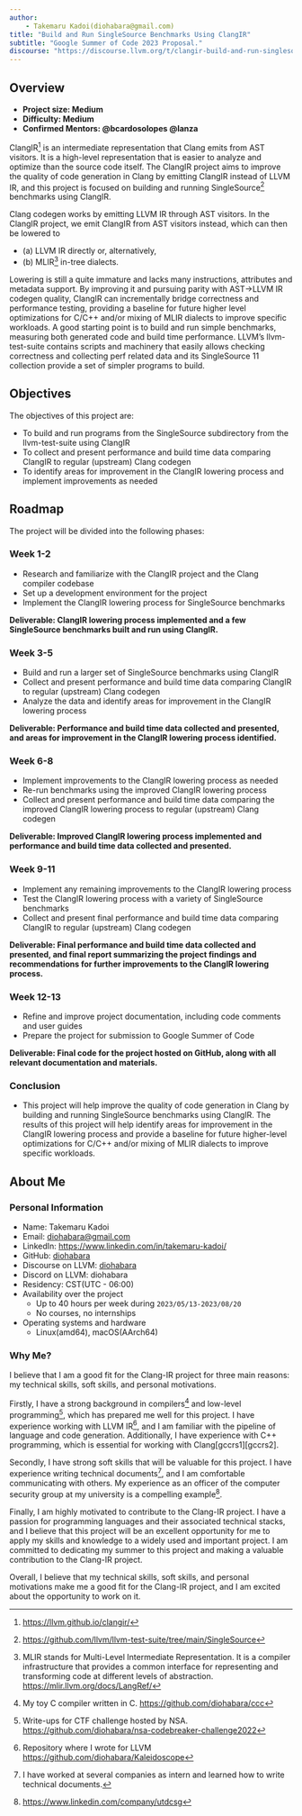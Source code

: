 ```yaml
---
author:
    - Takemaru Kadoi(diohabara@gmail.com)
title: "Build and Run SingleSource Benchmarks Using ClangIR"
subtitle: "Google Summer of Code 2023 Proposal."
discourse: "https://discourse.llvm.org/t/clangir-build-and-run-singlesource-benchmarks-using-clangir/68473"
---
```


## Overview

- **Project size: Medium**
- **Difficulty: Medium**
- **Confirmed Mentors: @bcardosolopes @lanza**

ClangIR[^clang-ir] is an intermediate representation that Clang emits from AST visitors. It is a high-level representation that is easier to analyze and optimize than the source code itself. The ClangIR project aims to improve the quality of code generation in Clang by emitting ClangIR instead of LLVM IR, and this project is focused on building and running SingleSource[^single-source] benchmarks using ClangIR.

[^clang-ir]: https://llvm.github.io/clangir/
[^single-source]: https://github.com/llvm/llvm-test-suite/tree/main/SingleSource

Clang codegen works by emitting LLVM IR through AST visitors. In the ClangIR project, we emit ClangIR from AST visitors instead, which can then be lowered to

- (a) LLVM IR directly or, alternatively,
- (b) MLIR[^mlir] in-tree dialects.

[^mlir]: MLIR stands for Multi-Level Intermediate Representation. It is a compiler infrastructure that provides a common interface for representing and transforming code at different levels of abstraction. <https://mlir.llvm.org/docs/LangRef/>

Lowering is still a quite immature and lacks many instructions, attributes and metadata support. By improving it and pursuing parity with AST→LLVM IR codegen quality, ClangIR can incrementally bridge correctness and performance testing, providing a baseline for future higher level optimizations for C/C++ and/or mixing of MLIR dialects to improve specific workloads. A good starting point is to build and run simple benchmarks, measuring both generated code and build time performance. LLVM’s llvm-test-suite contains scripts and machinery that easily allows checking correctness and collecting perf related data and its SingleSource 11 collection provide a set of simpler programs to build.

## Objectives

The objectives of this project are:

- To build and run programs from the SingleSource subdirectory from the llvm-test-suite using ClangIR
- To collect and present performance and build time data comparing ClangIR to regular (upstream) Clang codegen
- To identify areas for improvement in the ClangIR lowering process and implement improvements as needed

## Roadmap

The project will be divided into the following phases:

### Week 1-2

- Research and familiarize with the ClangIR project and the Clang compiler codebase
- Set up a development environment for the project
- Implement the ClangIR lowering process for SingleSource benchmarks

**Deliverable: ClangIR lowering process implemented and a few SingleSource benchmarks built and run using ClangIR.**

### Week 3-5

- Build and run a larger set of SingleSource benchmarks using ClangIR
- Collect and present performance and build time data comparing ClangIR to regular (upstream) Clang codegen
- Analyze the data and identify areas for improvement in the ClangIR lowering process

**Deliverable: Performance and build time data collected and presented, and areas for improvement in the ClangIR lowering process identified.**

### Week 6-8

- Implement improvements to the ClangIR lowering process as needed
- Re-run benchmarks using the improved ClangIR lowering process
- Collect and present performance and build time data comparing the improved ClangIR lowering process to regular (upstream) Clang codegen

**Deliverable: Improved ClangIR lowering process implemented and performance and build time data collected and presented.**

### Week 9-11

- Implement any remaining improvements to the ClangIR lowering process
- Test the ClangIR lowering process with a variety of SingleSource benchmarks
- Collect and present final performance and build time data comparing ClangIR to regular (upstream) Clang codegen

**Deliverable: Final performance and build time data collected and presented, and final report summarizing the project findings and recommendations for further improvements to the ClangIR lowering process.**

### Week 12-13

- Refine and improve project documentation, including code comments and user guides
- Prepare the project for submission to Google Summer of Code

**Deliverable: Final code for the project hosted on GitHub, along with all relevant documentation and materials.**

### Conclusion

- This project will help improve the quality of code generation in Clang by building and running SingleSource benchmarks using ClangIR. The results of this project will help identify areas for improvement in the ClangIR lowering process and provide a baseline for future higher-level optimizations for C/C++ and/or mixing of MLIR dialects to improve specific workloads.

## About Me

### Personal Information

- Name: Takemaru Kadoi
- Email: [diohabara@gmail.com](mailto:diohabara@gmail.com)
- LinkedIn: <https://www.linkedin.com/in/takemaru-kadoi/>
- GitHub: [diohabara](https://github.com/diohabara)
- Discourse on LLVM: [diohabara](https://discourse.llvm.org/u/diohabara/)
- Discord on LLVM: diohabara
- Residency: CST(UTC - 06:00)
- Availability over the project
  - Up to 40 hours per week during `2023/05/13-2023/08/20`
  - No courses, no internships
- Operating systems and hardware
  - Linux(amd64), macOS(AArch64)

### Why Me?

<!--
- Why Me?
    - technical skills
        - Have experience with Compilers
            - C compiler targeting x86-64 written in C: learned the testing, virtualization, and the whole pipelines of language
                - <https://github.com/diohabara/ccc>
            - Toy Compiler targeting LLVM with JIT: learned LLVM IR, optimization, JIT, and to write a simple language using LLVM
                <https://github.com/diohabara/Kaleidoscope>
        - Have knowledge of other IR
            - Doing research about Decompiler of Python right now
            - This knowledge, analyzing IR and its behavior, can be applicable to LLVM IR
        - Have experience in assembly throught CTF and course
            - Analyzed binary code in a competition presented by NSA: this demonstrates my ability to analyze binary using gdb with persistence
                - <https://github.com/diohabara/nsa-codebreaker-challenge2022>
        - Have taken courses related to low-level
            - Grad-level: Compiler, Binary Analysis
            - Undergrad-level: Compiler, Hardware Architecture, Operating Systems,
    - soft skills
        - Have worked at several companies and learned the way of writing good documents
        - Always care about leaving reports in the written format
        - Leading Computer Security Group at university as an officer, so I know how to communicate
    - personal motivation
        - Want to contribute not only software industry but also to other industries in the long run
        - LLVM has a lot of users, so contributing to it will result in huge benefits in a variety of fields
        - Love the technical stack related to programming languages, and I dedicate my summer to this project
-->

I believe that I am a good fit for the Clang-IR project for three main reasons: my technical skills, soft skills, and personal motivations.

Firstly, I have a strong background in compilers[^ccc] and low-level programming[^nsa], which has prepared me well for this project. I have experience working with LLVM IR[^kaleidoscope], and I am familiar with the pipeline of language and code generation. Additionally, I have experience with C++ programming, which is essential for working with Clang[gccrs1][gccrs2].

Secondly, I have strong soft skills that will be valuable for this project. I have experience writing technical documents[^intern], and I am comfortable communicating with others. My experience as an officer of the computer security group at my university is a compelling example[^csg].

Finally, I am highly motivated to contribute to the Clang-IR project. I have a passion for programming languages and their associated technical stacks, and I believe that this project will be an excellent opportunity for me to apply my skills and knowledge to a widely used and important project. I am committed to dedicating my summer to this project and making a valuable contribution to the Clang-IR project.

Overall, I believe that my technical skills, soft skills, and personal motivations make me a good fit for the Clang-IR project, and I am excited about the opportunity to work on it.

[^ccc]: My toy C compiler written in C. <https://github.com/diohabara/ccc>
[^kaleidoscope]: Repository where I wrote for LLVM <https://github.com/diohabara/Kaleidoscope>
[^nsa]: Write-ups for CTF challenge hosted by NSA. <https://github.com/diohabara/nsa-codebreaker-challenge2022>
[^csg]: <https://www.linkedin.com/company/utdcsg>
[^intern]: I have worked at several companies as intern and learned how to write technical documents.
